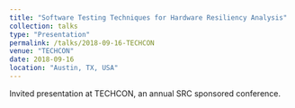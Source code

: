 ```yaml
---
title: "Software Testing Techniques for Hardware Resiliency Analysis"
collection: talks
type: "Presentation"
permalink: /talks/2018-09-16-TECHCON
venue: "TECHCON"
date: 2018-09-16
location: "Austin, TX, USA"
---
```


Invited presentation at TECHCON, an annual SRC sponsored conference.

